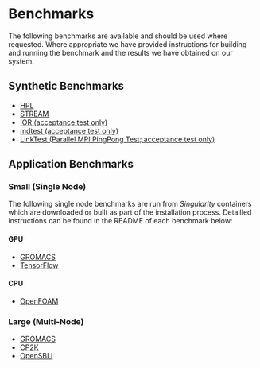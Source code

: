 # Benchmarks

The following benchmarks are available and should be used where requested. Where appropriate we have provided instructions for building and running the benchmark and the results we have obtained on our system. 

## Synthetic Benchmarks

- [HPL](http://github.com/oxford-arc/HPL-and-STREAM)
- [STREAM](http://github.com/oxford-arc/HPL-and-STREAM)
- [IOR (acceptance test only)](http://github.com/oxford-arc/HPC-IO-Benchmark)
- [mdtest (acceptance test only)](http://github.com/oxford-arc/HPC-IO-Benchmark)
- [LinkTest (Parallel MPI PingPong Test; acceptance test only)](https://github.com/oxford-arc/LinkTest)

## Application Benchmarks

### Small (Single Node)

The following single node benchmarks are run from *Singularity* containers which are downloaded or built as part of the installation process. Detailled instructions can be found in the README of each benchmark below:

#### GPU

- [GROMACS](http://github.com/oxford-arc/bench-gromacs-gpu)
- [TensorFlow](http://github.com/oxford-arc/bench-tensorflow-gpu)

#### CPU

- [OpenFOAM](http://github.com/oxford-arc/bench-openfoam)

### Large (Multi-Node) 

- [GROMACS](http://github.com/oxford-arc/bench-gromacs-cpu)
- [CP2K](http://github.com/oxford-arc/bench-cp2k-cpu)
- [OpenSBLI](http://github.com/oxford-arc/bench-opensbli-cpu)



